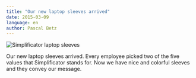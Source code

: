 ```yaml
---
title: "Our new laptop sleeves arrived"
date: 2015-03-09
language: en
author: Pascal Betz
---
```


![Simplificator laptop sleeves](/images/b_phppkxaaees3_.jpg)

Our new laptop sleeves arrived. Every employee picked two of the five values that Simplificator stands for. Now we have nice and colorful sleeves and they convey our message.
